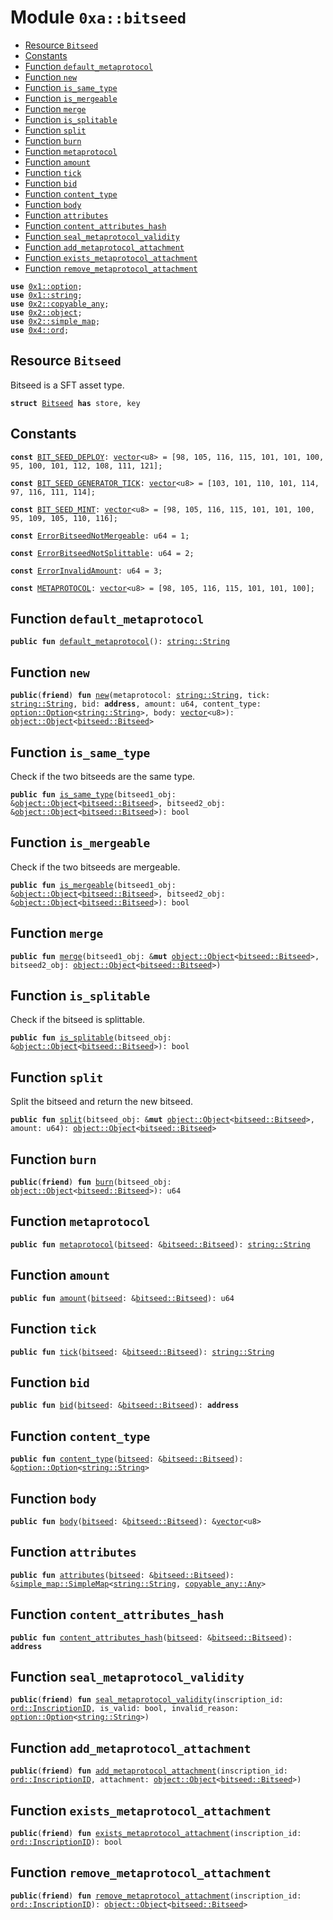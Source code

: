 
<a id="0xa_bitseed"></a>

# Module `0xa::bitseed`



-  [Resource `Bitseed`](#0xa_bitseed_Bitseed)
-  [Constants](#@Constants_0)
-  [Function `default_metaprotocol`](#0xa_bitseed_default_metaprotocol)
-  [Function `new`](#0xa_bitseed_new)
-  [Function `is_same_type`](#0xa_bitseed_is_same_type)
-  [Function `is_mergeable`](#0xa_bitseed_is_mergeable)
-  [Function `merge`](#0xa_bitseed_merge)
-  [Function `is_splitable`](#0xa_bitseed_is_splitable)
-  [Function `split`](#0xa_bitseed_split)
-  [Function `burn`](#0xa_bitseed_burn)
-  [Function `metaprotocol`](#0xa_bitseed_metaprotocol)
-  [Function `amount`](#0xa_bitseed_amount)
-  [Function `tick`](#0xa_bitseed_tick)
-  [Function `bid`](#0xa_bitseed_bid)
-  [Function `content_type`](#0xa_bitseed_content_type)
-  [Function `body`](#0xa_bitseed_body)
-  [Function `attributes`](#0xa_bitseed_attributes)
-  [Function `content_attributes_hash`](#0xa_bitseed_content_attributes_hash)
-  [Function `seal_metaprotocol_validity`](#0xa_bitseed_seal_metaprotocol_validity)
-  [Function `add_metaprotocol_attachment`](#0xa_bitseed_add_metaprotocol_attachment)
-  [Function `exists_metaprotocol_attachment`](#0xa_bitseed_exists_metaprotocol_attachment)
-  [Function `remove_metaprotocol_attachment`](#0xa_bitseed_remove_metaprotocol_attachment)


<pre><code><b>use</b> <a href="">0x1::option</a>;
<b>use</b> <a href="">0x1::string</a>;
<b>use</b> <a href="">0x2::copyable_any</a>;
<b>use</b> <a href="">0x2::object</a>;
<b>use</b> <a href="">0x2::simple_map</a>;
<b>use</b> <a href="">0x4::ord</a>;
</code></pre>



<a id="0xa_bitseed_Bitseed"></a>

## Resource `Bitseed`

Bitseed is a SFT asset type.


<pre><code><b>struct</b> <a href="bitseed.md#0xa_bitseed_Bitseed">Bitseed</a> <b>has</b> store, key
</code></pre>



<a id="@Constants_0"></a>

## Constants


<a id="0xa_bitseed_BIT_SEED_DEPLOY"></a>



<pre><code><b>const</b> <a href="bitseed.md#0xa_bitseed_BIT_SEED_DEPLOY">BIT_SEED_DEPLOY</a>: <a href="">vector</a>&lt;u8&gt; = [98, 105, 116, 115, 101, 101, 100, 95, 100, 101, 112, 108, 111, 121];
</code></pre>



<a id="0xa_bitseed_BIT_SEED_GENERATOR_TICK"></a>



<pre><code><b>const</b> <a href="bitseed.md#0xa_bitseed_BIT_SEED_GENERATOR_TICK">BIT_SEED_GENERATOR_TICK</a>: <a href="">vector</a>&lt;u8&gt; = [103, 101, 110, 101, 114, 97, 116, 111, 114];
</code></pre>



<a id="0xa_bitseed_BIT_SEED_MINT"></a>



<pre><code><b>const</b> <a href="bitseed.md#0xa_bitseed_BIT_SEED_MINT">BIT_SEED_MINT</a>: <a href="">vector</a>&lt;u8&gt; = [98, 105, 116, 115, 101, 101, 100, 95, 109, 105, 110, 116];
</code></pre>



<a id="0xa_bitseed_ErrorBitseedNotMergeable"></a>



<pre><code><b>const</b> <a href="bitseed.md#0xa_bitseed_ErrorBitseedNotMergeable">ErrorBitseedNotMergeable</a>: u64 = 1;
</code></pre>



<a id="0xa_bitseed_ErrorBitseedNotSplittable"></a>



<pre><code><b>const</b> <a href="bitseed.md#0xa_bitseed_ErrorBitseedNotSplittable">ErrorBitseedNotSplittable</a>: u64 = 2;
</code></pre>



<a id="0xa_bitseed_ErrorInvalidAmount"></a>



<pre><code><b>const</b> <a href="bitseed.md#0xa_bitseed_ErrorInvalidAmount">ErrorInvalidAmount</a>: u64 = 3;
</code></pre>



<a id="0xa_bitseed_METAPROTOCOL"></a>



<pre><code><b>const</b> <a href="bitseed.md#0xa_bitseed_METAPROTOCOL">METAPROTOCOL</a>: <a href="">vector</a>&lt;u8&gt; = [98, 105, 116, 115, 101, 101, 100];
</code></pre>



<a id="0xa_bitseed_default_metaprotocol"></a>

## Function `default_metaprotocol`



<pre><code><b>public</b> <b>fun</b> <a href="bitseed.md#0xa_bitseed_default_metaprotocol">default_metaprotocol</a>(): <a href="_String">string::String</a>
</code></pre>



<a id="0xa_bitseed_new"></a>

## Function `new`



<pre><code><b>public</b>(<b>friend</b>) <b>fun</b> <a href="bitseed.md#0xa_bitseed_new">new</a>(metaprotocol: <a href="_String">string::String</a>, tick: <a href="_String">string::String</a>, bid: <b>address</b>, amount: u64, content_type: <a href="_Option">option::Option</a>&lt;<a href="_String">string::String</a>&gt;, body: <a href="">vector</a>&lt;u8&gt;): <a href="_Object">object::Object</a>&lt;<a href="bitseed.md#0xa_bitseed_Bitseed">bitseed::Bitseed</a>&gt;
</code></pre>



<a id="0xa_bitseed_is_same_type"></a>

## Function `is_same_type`

Check if the two bitseeds are the same type.


<pre><code><b>public</b> <b>fun</b> <a href="bitseed.md#0xa_bitseed_is_same_type">is_same_type</a>(bitseed1_obj: &<a href="_Object">object::Object</a>&lt;<a href="bitseed.md#0xa_bitseed_Bitseed">bitseed::Bitseed</a>&gt;, bitseed2_obj: &<a href="_Object">object::Object</a>&lt;<a href="bitseed.md#0xa_bitseed_Bitseed">bitseed::Bitseed</a>&gt;): bool
</code></pre>



<a id="0xa_bitseed_is_mergeable"></a>

## Function `is_mergeable`

Check if the two bitseeds are mergeable.


<pre><code><b>public</b> <b>fun</b> <a href="bitseed.md#0xa_bitseed_is_mergeable">is_mergeable</a>(bitseed1_obj: &<a href="_Object">object::Object</a>&lt;<a href="bitseed.md#0xa_bitseed_Bitseed">bitseed::Bitseed</a>&gt;, bitseed2_obj: &<a href="_Object">object::Object</a>&lt;<a href="bitseed.md#0xa_bitseed_Bitseed">bitseed::Bitseed</a>&gt;): bool
</code></pre>



<a id="0xa_bitseed_merge"></a>

## Function `merge`



<pre><code><b>public</b> <b>fun</b> <a href="bitseed.md#0xa_bitseed_merge">merge</a>(bitseed1_obj: &<b>mut</b> <a href="_Object">object::Object</a>&lt;<a href="bitseed.md#0xa_bitseed_Bitseed">bitseed::Bitseed</a>&gt;, bitseed2_obj: <a href="_Object">object::Object</a>&lt;<a href="bitseed.md#0xa_bitseed_Bitseed">bitseed::Bitseed</a>&gt;)
</code></pre>



<a id="0xa_bitseed_is_splitable"></a>

## Function `is_splitable`

Check if the bitseed is splittable.


<pre><code><b>public</b> <b>fun</b> <a href="bitseed.md#0xa_bitseed_is_splitable">is_splitable</a>(bitseed_obj: &<a href="_Object">object::Object</a>&lt;<a href="bitseed.md#0xa_bitseed_Bitseed">bitseed::Bitseed</a>&gt;): bool
</code></pre>



<a id="0xa_bitseed_split"></a>

## Function `split`

Split the bitseed and return the new bitseed.


<pre><code><b>public</b> <b>fun</b> <a href="bitseed.md#0xa_bitseed_split">split</a>(bitseed_obj: &<b>mut</b> <a href="_Object">object::Object</a>&lt;<a href="bitseed.md#0xa_bitseed_Bitseed">bitseed::Bitseed</a>&gt;, amount: u64): <a href="_Object">object::Object</a>&lt;<a href="bitseed.md#0xa_bitseed_Bitseed">bitseed::Bitseed</a>&gt;
</code></pre>



<a id="0xa_bitseed_burn"></a>

## Function `burn`



<pre><code><b>public</b>(<b>friend</b>) <b>fun</b> <a href="bitseed.md#0xa_bitseed_burn">burn</a>(bitseed_obj: <a href="_Object">object::Object</a>&lt;<a href="bitseed.md#0xa_bitseed_Bitseed">bitseed::Bitseed</a>&gt;): u64
</code></pre>



<a id="0xa_bitseed_metaprotocol"></a>

## Function `metaprotocol`



<pre><code><b>public</b> <b>fun</b> <a href="bitseed.md#0xa_bitseed_metaprotocol">metaprotocol</a>(<a href="bitseed.md#0xa_bitseed">bitseed</a>: &<a href="bitseed.md#0xa_bitseed_Bitseed">bitseed::Bitseed</a>): <a href="_String">string::String</a>
</code></pre>



<a id="0xa_bitseed_amount"></a>

## Function `amount`



<pre><code><b>public</b> <b>fun</b> <a href="bitseed.md#0xa_bitseed_amount">amount</a>(<a href="bitseed.md#0xa_bitseed">bitseed</a>: &<a href="bitseed.md#0xa_bitseed_Bitseed">bitseed::Bitseed</a>): u64
</code></pre>



<a id="0xa_bitseed_tick"></a>

## Function `tick`



<pre><code><b>public</b> <b>fun</b> <a href="bitseed.md#0xa_bitseed_tick">tick</a>(<a href="bitseed.md#0xa_bitseed">bitseed</a>: &<a href="bitseed.md#0xa_bitseed_Bitseed">bitseed::Bitseed</a>): <a href="_String">string::String</a>
</code></pre>



<a id="0xa_bitseed_bid"></a>

## Function `bid`



<pre><code><b>public</b> <b>fun</b> <a href="bitseed.md#0xa_bitseed_bid">bid</a>(<a href="bitseed.md#0xa_bitseed">bitseed</a>: &<a href="bitseed.md#0xa_bitseed_Bitseed">bitseed::Bitseed</a>): <b>address</b>
</code></pre>



<a id="0xa_bitseed_content_type"></a>

## Function `content_type`



<pre><code><b>public</b> <b>fun</b> <a href="bitseed.md#0xa_bitseed_content_type">content_type</a>(<a href="bitseed.md#0xa_bitseed">bitseed</a>: &<a href="bitseed.md#0xa_bitseed_Bitseed">bitseed::Bitseed</a>): &<a href="_Option">option::Option</a>&lt;<a href="_String">string::String</a>&gt;
</code></pre>



<a id="0xa_bitseed_body"></a>

## Function `body`



<pre><code><b>public</b> <b>fun</b> <a href="bitseed.md#0xa_bitseed_body">body</a>(<a href="bitseed.md#0xa_bitseed">bitseed</a>: &<a href="bitseed.md#0xa_bitseed_Bitseed">bitseed::Bitseed</a>): &<a href="">vector</a>&lt;u8&gt;
</code></pre>



<a id="0xa_bitseed_attributes"></a>

## Function `attributes`



<pre><code><b>public</b> <b>fun</b> <a href="bitseed.md#0xa_bitseed_attributes">attributes</a>(<a href="bitseed.md#0xa_bitseed">bitseed</a>: &<a href="bitseed.md#0xa_bitseed_Bitseed">bitseed::Bitseed</a>): &<a href="_SimpleMap">simple_map::SimpleMap</a>&lt;<a href="_String">string::String</a>, <a href="_Any">copyable_any::Any</a>&gt;
</code></pre>



<a id="0xa_bitseed_content_attributes_hash"></a>

## Function `content_attributes_hash`



<pre><code><b>public</b> <b>fun</b> <a href="bitseed.md#0xa_bitseed_content_attributes_hash">content_attributes_hash</a>(<a href="bitseed.md#0xa_bitseed">bitseed</a>: &<a href="bitseed.md#0xa_bitseed_Bitseed">bitseed::Bitseed</a>): <b>address</b>
</code></pre>



<a id="0xa_bitseed_seal_metaprotocol_validity"></a>

## Function `seal_metaprotocol_validity`



<pre><code><b>public</b>(<b>friend</b>) <b>fun</b> <a href="bitseed.md#0xa_bitseed_seal_metaprotocol_validity">seal_metaprotocol_validity</a>(inscription_id: <a href="_InscriptionID">ord::InscriptionID</a>, is_valid: bool, invalid_reason: <a href="_Option">option::Option</a>&lt;<a href="_String">string::String</a>&gt;)
</code></pre>



<a id="0xa_bitseed_add_metaprotocol_attachment"></a>

## Function `add_metaprotocol_attachment`



<pre><code><b>public</b>(<b>friend</b>) <b>fun</b> <a href="bitseed.md#0xa_bitseed_add_metaprotocol_attachment">add_metaprotocol_attachment</a>(inscription_id: <a href="_InscriptionID">ord::InscriptionID</a>, attachment: <a href="_Object">object::Object</a>&lt;<a href="bitseed.md#0xa_bitseed_Bitseed">bitseed::Bitseed</a>&gt;)
</code></pre>



<a id="0xa_bitseed_exists_metaprotocol_attachment"></a>

## Function `exists_metaprotocol_attachment`



<pre><code><b>public</b>(<b>friend</b>) <b>fun</b> <a href="bitseed.md#0xa_bitseed_exists_metaprotocol_attachment">exists_metaprotocol_attachment</a>(inscription_id: <a href="_InscriptionID">ord::InscriptionID</a>): bool
</code></pre>



<a id="0xa_bitseed_remove_metaprotocol_attachment"></a>

## Function `remove_metaprotocol_attachment`



<pre><code><b>public</b>(<b>friend</b>) <b>fun</b> <a href="bitseed.md#0xa_bitseed_remove_metaprotocol_attachment">remove_metaprotocol_attachment</a>(inscription_id: <a href="_InscriptionID">ord::InscriptionID</a>): <a href="_Object">object::Object</a>&lt;<a href="bitseed.md#0xa_bitseed_Bitseed">bitseed::Bitseed</a>&gt;
</code></pre>
